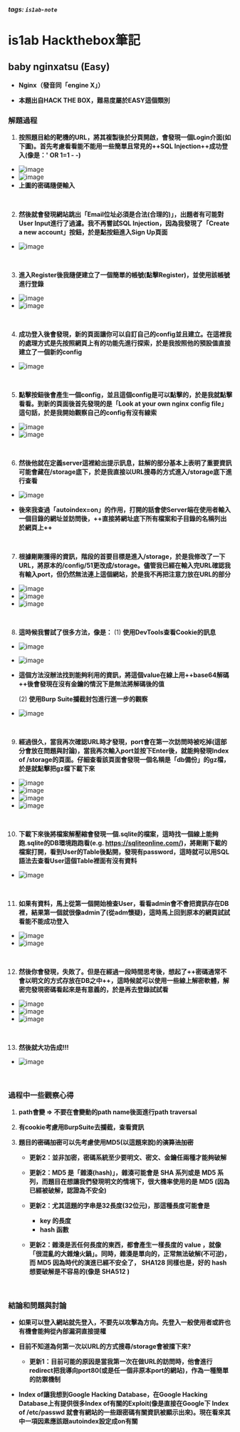 ##### tags: `is1ab-note`
# is1ab Hackthebox筆記 

## <span class="red">**baby nginxatsu (Easy)**</span>

* <span class="blue">**Nginx（發音同「engine X」）**</span>

* <span class="blue">**本題出自HACK THE BOX，難易度屬於EASY這個類別**</span>

### <span class="red">**解題過程**</span>

1. **按照題目給的靶機的URL，將其複製後於分頁開啟，會發現一個Login介面(如下圖)。首先考慮看看能不能用一些簡單且常見的<span class="light_purple">++SQL Injection++</span>成功登入(<span class="light_purple">像是：' OR 1=1 - -</span>)**

* ![image](https://hackmd.io/_uploads/SymHWjBXke.png)
* ![image](https://hackmd.io/_uploads/rk0TMsSXyg.png)
* <span class="blue">**上圖的密碼隨便輸入**</span>

&emsp;

2. **然後就會發現網站跳出「Email位址必須是合法(合理的)」，出題者有可能<span class="light_purple">對User Input進行了過濾</span>。我不再嘗試SQL Injection，因為我發現了「Create a new account」按鈕，於是點按鈕進入Sign Up頁面**

* ![image](https://hackmd.io/_uploads/ByE3Qjr7yl.png)

&emsp;

3. **進入Register後我隨便建立了一個簡單的帳號(點擊Register)，並使用該帳號進行登錄**

* ![image](https://hackmd.io/_uploads/SkZ7UjSXJe.png)
* ![image](https://hackmd.io/_uploads/Bkyzvsrmyl.png)

&emsp;

4. **成功登入後會發現，新的頁面讓你可以自訂自己的config並且建立。在這裡我的處理方式是先按照網頁上有的功能先進行探索，於是我按照他的預設值直接建立了一個新的config**

* ![image](https://hackmd.io/_uploads/H1OhOirQke.png)

&emsp;

5. **點擊按鈕後會產生一個config，並且這個config是可以點擊的，於是我就點擊看看。到新的頁面後首先發現的是「Look at your own nginx config file」這句話，於是我開始觀察自己的config有沒有線索**

* ![image](https://hackmd.io/_uploads/H19FYjBXJe.png)
* ![image](https://hackmd.io/_uploads/ryvd5jBQ1x.png)

&emsp;

6. **然後他就在定義server這裡給出提示訊息，註解的部分基本上表明了重要資訊可能會藏在/storage底下，於是我直接以URL搜尋的方式進入/storage底下進行查看**

* ![image](https://hackmd.io/_uploads/BJQG3srmyx.png)

* **後來我查過<span class="purple">「autoindex=on」</span>的作用，打開的話會使Server端在使用者輸入一個目錄的網址並訪問後，<span class="blue">++直接將網址底下所有檔案和子目錄的名稱列出於網頁上++**</span>

&emsp;

7. **根據剛剛獲得的資訊，階段的首要目標是進入<span class="light_purple">/storage</span>，於是我修改了一下URL，將原本的<span class="light_purple">/config/51</span>更改成<span class="light_purple">/storage</span>。儘管我已經在輸入完URL確認我有輸入port，但仍然無法連上這個網站，於是我不再把注意力放在URL的部分**

* ![image](https://hackmd.io/_uploads/HJm3G2BXkx.png)
* ![image](https://hackmd.io/_uploads/Syz8Q2r7ke.png)
* ![image](https://hackmd.io/_uploads/SyfBXnH71x.png)

&emsp;

8. **這時候我嘗試了很多方法，像是：**
    (1) **使用<span class="light_purple">DevTools</span>查看<span class="light_purple">Cookie</span>的訊息**

* ![image](https://hackmd.io/_uploads/H18USnBQkg.png)
* ![image](https://hackmd.io/_uploads/rkKs5nrQke.png)
* **這個方法沒辦法找到能夠利用的資訊，<span class="blue">將這個value在線上用<span class="light_purple">++base64解碼++</span>後會發現在沒有金鑰的情況下是無法將解碼後的值**</span>

    (2) **使用<span class="light_purple">Burp Suite</span>攔截<span class="light_purple">封包</span>進行進一步的觀察**

* ![image](https://hackmd.io/_uploads/rk0YrRB7yg.png)

&emsp;

9. **經過很久，當我再次確認URL時才發現，port會在第一次訪問時被吃掉(這部分會放在問題與討論)，當我再次輸入port並按下Enter後，就能夠發現Index of /storage的頁面。仔細查看該頁面會發現一個名稱是「db備份」的gz檔，於是就點擊把gz檔下載下來**

* ![image](https://hackmd.io/_uploads/BkNhI0HQkl.png)
* ![image](https://hackmd.io/_uploads/SkWjJkI71g.png)
* ![image](https://hackmd.io/_uploads/S1upDCBm1x.png)
* ![image](https://hackmd.io/_uploads/HJ5AvRrmkl.png)

&emsp;

10. **下載下來後將檔案解壓縮會發現一個.sqlite的檔案，這時找一個線上能夠跑.sqlite的DB環境跑跑看(e.g. https://sqliteonline.com/)，將剛剛下載的檔案打開，看到User的Table後點開，發現有password，這時就可以用SQL語法去查看User這個Table裡面有沒有資料**

* ![image](https://hackmd.io/_uploads/rJluY0SQyg.png)

&emsp;

11. **如果有資料，馬上從第一個開始檢查User，看看admin會不會把資訊存在DB裡，結果第一個就很像admin了(從adm懷疑)，這時馬上回到原本的網頁試試看能不能成功登入**

* ![image](https://hackmd.io/_uploads/SkPz90SXJl.png)
* ![image](https://hackmd.io/_uploads/rk7U9Crmyl.png)

&emsp;

12. **然後你會發現，失敗了。但是在經過一段時間思考後，想起了<span class="red">++密碼通常不會以明文的方式存放在DB之中++</span>，這時候就可以使用一些線上解密軟體，解密完發現密碼看起來是有意義的，於是再去登錄試試看**

* ![image](https://hackmd.io/_uploads/Byr_j0rX1l.png)
* ![image](https://hackmd.io/_uploads/rJQYsCrQJx.png)
* ![image](https://hackmd.io/_uploads/rk4zT0BX1e.png)

&emsp;

13. **然後就大功告成!!!**

* ![image](https://hackmd.io/_uploads/SyC26ASXJg.png)

&emsp;

### <span class="red">**過程中一些觀察心得**</span>

1. **path會變 => 不要在會變動的path name後面進行path traversal**

2. **有cookie考慮用BurpSuite去攔截，查看資訊**

3. **題目的~~密碼加密~~可以先考慮使用MD5(以這題來說)的~~演算法加密~~**
    
    - <span class="red">**更新2</span>：<span class="red">並非加密</span>，密碼系統至少要<span class="light_purple">明文</span>、<span class="light_purple">密文</span>、<span class="light_purple">金鑰</span><span class="red">任兩種</span>才能夠破解**
    
    - **<span class="red">更新2</span>：<span class="light_purple">MD5</span> 是「<span class="blue">雜湊(hash)</span>」，雜湊可能會是 <span class="light_purple">SHA</span> 系列或是 <span class="light_purple">MD5</span> 系列，而題目在想讓我們發現明文的情境下，很大機率使用的是 <span class="light_purple">MD5</span> (因為已經被破解，認證為不安全)**
    
    - **<span class="red">更新2</span>：尤其這題的字串是32長度(<span class="blue">32位元</span>)，那這種長度可能會是**
        * **key 的長度**
        * **hash 函數**
    
    - **<span class="red">更新2</span>：雜湊是丟任何長度的東西，都會產生<span class="red">一樣長度</span>的 value ，就像「很混亂的大雜燴火鍋」。同時，<span class="red">雜湊是單向的，正常無法破解(不可逆)</span>，而 <span class="light_purple">MD5</span> 因為時代的演進已經不安全了， <span class="light_purple">SHA128</span> 同樣也是，好的 hash 想要破解是不容易的(像是 <span class="light_purple">SHA512</span> )**
    

&emsp;

### <span class="red">**結論和問題與討論**</span>

* **如果可以登入網站就先登入，不要先以攻擊為方向。先登入一般使用者或許也有機會能夠從內部漏洞直接提權**

* **目前不知道<span class="red">為何第一次以URL的方式搜尋<span class="light_purple">/storage</span>會被擋下來?</span>**
    - <span class="red">**更新1</span>：目前可能的原因是當我第一次在做URL的訪問時，他會<span class="blue">進行redirect</span>把我導向port80(或是任一個非原本port的網站)，作為一種簡單的防禦機制**

* **Index of讓我想到<span class="purple">Google Hacking Database</span>，在<span class="purple">Google Hacking Database</span>上有提供很多Index of有關的Exploit(像是直接在Google下 <span class="light_purple">Index of /etc/passwd</span> 就會有網站的一些跟密碼有關資訊被顯示出來)。現在看來其中一項因素應該跟autoindex設定成on有關**

